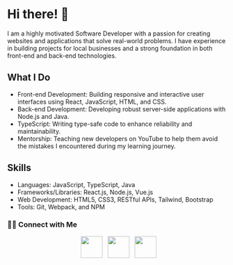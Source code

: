 <h1>Hi there! 👋</h1>
<p>I am a highly motivated Software Developer with a passion for creating websites and applications that solve real-world problems. I have experience in building projects for local businesses and a strong foundation in both front-end and back-end technologies.</p>






<h2>What I Do</h2>
<ul>
<li>Front-end Development: Building responsive and interactive user interfaces using React, JavaScript, HTML, and CSS.</li>
<li>Back-end Development: Developing robust server-side applications with Node.js and Java.</li>
<li>TypeScript: Writing type-safe code to enhance reliability and maintainability.</li>
<li>Mentorship: Teaching new developers on YouTube to help them avoid the mistakes I encountered during my learning journey.</li>
 </ul>
<h2>Skills</h2>
<ul>
<li>Languages: JavaScript, TypeScript, Java</li>
<li>Frameworks/Libraries: React.js, Node.js, Vue.js</li>
<li>Web Development: HTML5, CSS3, RESTful APIs, Tailwind, Bootstrap</li>
<li>Tools: Git, Webpack, and NPM</li>
</ul>

 
<h3> 🤝🏻 Connect with Me </h3>

<p align="center">
&nbsp; <a href="https://twitter.com/thetechdad87" target="_blank" rel="noopener noreferrer"><img src="https://img.icons8.com/plasticine/100/000000/twitter.png" width="50" /></a>  
&nbsp; <a href="mailto:thetechdad87@gmail.com" target="_blank" rel="noopener noreferrer"><img src="https://img.icons8.com/plasticine/100/000000/gmail.png"  width="50" /></a>
&nbsp; <a href="https://www.youtube.com/channel/UCjV0wdH89M-Cq7yO2v2rIvw/" target="_blank" rel="noopener noreferrer"><img src="https://img.icons8.com/plasticine/100/000000/youtube.png" width="50" /></a> 
</p>


